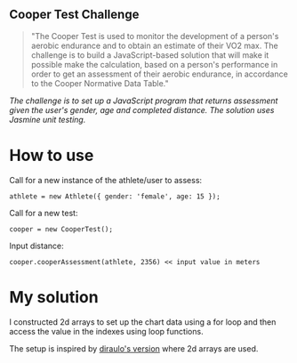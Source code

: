 ## Cooper Test Challenge ##

> "The Cooper Test is used to monitor the development of a person's aerobic endurance and to obtain an estimate of their VO2 max. The challenge is to build a JavaScript-based solution that will make it possible make the calculation, based on a person's performance in order to get an assessment of their aerobic endurance, in accordance to the Cooper Normative Data Table."

*The challenge is to set up a JavaScript program that returns assessment given the user's gender, age and completed distance. The solution uses Jasmine unit testing.*

# How to use #


Call for a new instance of the athlete/user to assess:
```
athlete = new Athlete({ gender: 'female', age: 15 });
```

Call for a new test:
```
cooper = new CooperTest();

```
Input distance:
```
cooper.cooperAssessment(athlete, 2356) << input value in meters
```

# My solution #


I constructed 2d arrays to set up the chart data using a for loop and then access the value in the indexes using loop functions.

The setup is inspired by [diraulo's version](https://github.com/CraftAcademy/cooper-js) where 2d arrays are used.

